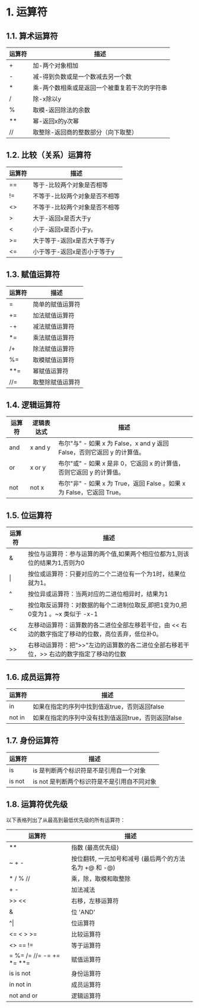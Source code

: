 # 1. 运算符
## 1.1. 算术运算符
| 运算符 | 描述                                          |
|--------|-----------------------------------------------|
| +      | 加-两个对象相加                               |
| -      | 减-得到负数或是一个数减去另一个数             |
| *      | 乘-两个数相乘或是返回一个被重复若干次的字符串 |
| /      | 除-x除以y                                     |
| %      | 取模-返回除法的余数                           |
| **     | 幂-返回x的y次幂                               |
| //     | 取整除-返回商的整数部分（向下取整）           |

## 1.2. 比较（关系）运算符
| 运算符 | 描述                          |
|--------|-------------------------------|
| ==     | 等于-比较两个对象是否相等     |
| !=     | 不等于-比较两个对象是否不相等 |
| <>     | 不等于-比较两个对象是否不相等 |
| >      | 大于-返回x是否大于y           |
| <      | 小于-返回x是否小于y。         |
| >=     | 大于等于-返回x是否大于等于y   |
| <=     | 小于等于-返回x是否小于等于y   |

## 1.3. 赋值运算符
| 运算符 | 描述             |
|--------|------------------|
| =      | 简单的赋值运算符 |
| +=     | 加法赋值运算符   |
| -+     | 减法赋值运算符   |
| *=     | 乘法赋值运算符   |
| /+     | 除法赋值运算符   |
| %=     | 取模赋值运算符   |
| **=    | 幂赋值运算符     |
| //=    | 取整除赋值运算符 |


## 1.4. 逻辑运算符
| 运算符 | 逻辑表达式 | 描述                                                                    |
|--------|------------|-------------------------------------------------------------------------|
| and    | x and y    | 布尔"与" - 如果 x 为 False，x and y 返回 False，否则它返回 y 的计算值。 |
| or     | x or y     | 布尔"或" - 如果 x 是非 0，它返回 x 的计算值，否则它返回 y 的计算值。    |
| not    | not x      | 布尔"非" - 如果 x 为 True，返回 False 。如果 x 为 False，它返回 True。  |

## 1.5. 位运算符
| 运算符 | 描述                                                                                                |
|--------|-----------------------------------------------------------------------------------------------------|
| &      | 按位与运算符：参与运算的两个值,如果两个相应位都为1,则该位的结果为1,否则为0                          |
| \|     | 按位或运算符：只要对应的二个二进位有一个为1时，结果位就为1。                                        |
| ^      | 按位异或运算符：当两对应的二进位相异时，结果为1                                                     |
| ~      | 按位取反运算符：对数据的每个二进制位取反,即把1变为0,把0变为1 。~x 类似于 -x-1                       |
| <<     | 左移动运算符：运算数的各二进位全部左移若干位，由 << 右边的数字指定了移动的位数，高位丢弃，低位补0。 |
| >>     | 右移动运算符：把">>"左边的运算数的各二进位全部右移若干位，>> 右边的数字指定了移动的位数             |

## 1.6. 成员运算符
| 运算符 | 描述                                                |
|--------|-----------------------------------------------------|
| in     | 如果在指定的序列中找到值返true，否则返回false       |
| not in | 如果在指定的序列中没有找到值返回true，否则返回false |


## 1.7. 身份运算符
| 运算符 | 描述                                        |
|--------|---------------------------------------------|
| is     | is 是判断两个标识符是不是引用自一个对象     |
| is not | is not 是判断两个标识符是不是引用自不同对象 |

## 1.8. 运算符优先级
以下表格列出了从最高到最低优先级的所有运算符：

| 运算符                   | 描述                                                   |
|--------------------------|--------------------------------------------------------|
| **                       | 指数 (最高优先级)                                      |
| ~ + -                    | 按位翻转, 一元加号和减号 (最后两个的方法名为 +@ 和 -@) |
| * / % //                 | 乘，除，取模和取整除                                   |
| + -                      | 加法减法                                               |
| >> <<                    | 右移，左移运算符                                       |
| &                        | 位 'AND'                                               |
| ^\|                      | 位运算符                                               |
| <= < > >=                | 比较运算符                                             |
| <> == !=                 | 等于运算符                                             |
| = %= /= //= -= += *= **= | 赋值运算符                                             |
| is is not                | 身份运算符                                             |
| in not in                | 成员运算符                                             |
| not and or               | 逻辑运算符                                             |